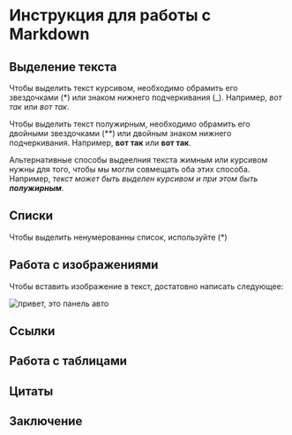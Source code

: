 # Инструкция для работы с Markdown

## Выделение текста

Чтобы выделить текст курсивом, необходимо обрамить его звездочками (*) или знаком нижнего подчеркивания (_). Например, *вот так* или _вот так_.

Чтобы выделить текст полужирным, необходимо обрамить его двойными звездочками (**) или двойным знаком нижнего подчеркивания. Например, **вот так** или __вот так__. 

Альтернативные способы выдеелния текста жимным или курсивом нужны для того, чтобы мы могли совмещать оба этих способа. Например, _текст может быть выделен курсивом и при этом быть **полужирным**_.

## Списки

Чтобы выделить ненумерованны список, используйте (*)

## Работа с изображениями
Чтобы вставить изображение в текст, достатовно написать следующее:

![привет, это панель авто](auto.jpg)

## Ссылки

## Работа с таблицами

## Цитаты

## Заключение